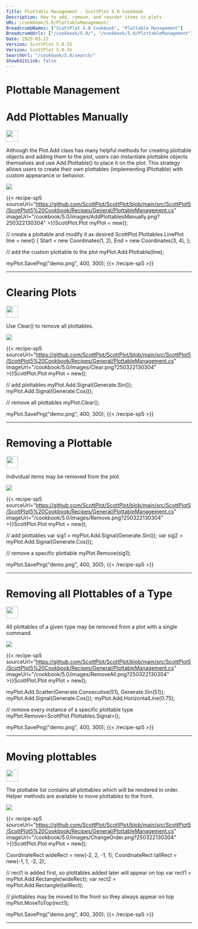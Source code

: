 ```yaml
---
Title: Plottable Management - ScottPlot 5.0 Cookbook
Description: How to add, remove, and reorder items in plots
URL: /cookbook/5.0/PlottableManagement/
BreadcrumbNames: ["ScottPlot 5.0 Cookbook", "Plottable Management"]
BreadcrumbUrls: ["/cookbook/5.0/", "/cookbook/5.0/PlottableManagement"]
Date: 2025-03-22
Version: ScottPlot 5.0.55
Version: ScottPlot 5.0.55
SearchUrl: "/cookbook/5.0/search/"
ShowEditLink: false
---
```


<h1>Plottable Management</h1>


<div class='d-flex align-items-center mt-5'>
<h1 class='me-2 text-dark my-0 border-0'>Add Plottables Manually</h1>
<a href='/cookbook/5.0/PlottableManagement/AddPlottablesManually' target='_blank'>
<img src='/images/icons/new-window.svg' style='height: 2rem;' class='new-window-icon'>
</a>
</div>

Although the Plot.Add class has many helpful methods for creating plottable objects and adding them to the plot, users can instantiate plottable objects themselves and use Add.Plottable() to place it on the plot. This strategy allows users to create their own plottables (implementing IPlottable) with custom appearance or behavior.

[![](/cookbook/5.0/images/AddPlottablesManually.png?250322130304)](/cookbook/5.0/images/AddPlottablesManually.png?250322130304)

{{< recipe-sp5 sourceUrl="https://github.com/ScottPlot/ScottPlot/blob/main/src/ScottPlot5/ScottPlot5%20Cookbook/Recipes/General/PlottableManagement.cs" imageUrl="/cookbook/5.0/images/AddPlottablesManually.png?250322130304" >}}ScottPlot.Plot myPlot = new();

// create a plottable and modify it as desired
ScottPlot.Plottables.LinePlot line = new()
{
    Start = new Coordinates(1, 2),
    End = new Coordinates(3, 4),
};

// add the custom plottable to the plot
myPlot.Add.Plottable(line);

myPlot.SavePng("demo.png", 400, 300);
{{< /recipe-sp5 >}}

<hr class='my-5 invisible'>



<div class='d-flex align-items-center mt-5'>
<h1 class='me-2 text-dark my-0 border-0'>Clearing Plots</h1>
<a href='/cookbook/5.0/PlottableManagement/Clear' target='_blank'>
<img src='/images/icons/new-window.svg' style='height: 2rem;' class='new-window-icon'>
</a>
</div>

Use Clear() to remove all plottables.

[![](/cookbook/5.0/images/Clear.png?250322130304)](/cookbook/5.0/images/Clear.png?250322130304)

{{< recipe-sp5 sourceUrl="https://github.com/ScottPlot/ScottPlot/blob/main/src/ScottPlot5/ScottPlot5%20Cookbook/Recipes/General/PlottableManagement.cs" imageUrl="/cookbook/5.0/images/Clear.png?250322130304" >}}ScottPlot.Plot myPlot = new();

// add plottables
myPlot.Add.Signal(Generate.Sin());
myPlot.Add.Signal(Generate.Cos());

// remove all plottables
myPlot.Clear();

myPlot.SavePng("demo.png", 400, 300);
{{< /recipe-sp5 >}}

<hr class='my-5 invisible'>



<div class='d-flex align-items-center mt-5'>
<h1 class='me-2 text-dark my-0 border-0'>Removing a Plottable</h1>
<a href='/cookbook/5.0/PlottableManagement/Remove' target='_blank'>
<img src='/images/icons/new-window.svg' style='height: 2rem;' class='new-window-icon'>
</a>
</div>

Individual items may be removed from the plot.

[![](/cookbook/5.0/images/Remove.png?250322130304)](/cookbook/5.0/images/Remove.png?250322130304)

{{< recipe-sp5 sourceUrl="https://github.com/ScottPlot/ScottPlot/blob/main/src/ScottPlot5/ScottPlot5%20Cookbook/Recipes/General/PlottableManagement.cs" imageUrl="/cookbook/5.0/images/Remove.png?250322130304" >}}ScottPlot.Plot myPlot = new();

// add plottables
var sig1 = myPlot.Add.Signal(Generate.Sin());
var sig2 = myPlot.Add.Signal(Generate.Cos());

// remove a specific plottable
myPlot.Remove(sig1);

myPlot.SavePng("demo.png", 400, 300);
{{< /recipe-sp5 >}}

<hr class='my-5 invisible'>



<div class='d-flex align-items-center mt-5'>
<h1 class='me-2 text-dark my-0 border-0'>Removing all Plottables of a Type</h1>
<a href='/cookbook/5.0/PlottableManagement/RemoveAll' target='_blank'>
<img src='/images/icons/new-window.svg' style='height: 2rem;' class='new-window-icon'>
</a>
</div>

All plottables of a given type may be removed from a plot with a single command.

[![](/cookbook/5.0/images/RemoveAll.png?250322130304)](/cookbook/5.0/images/RemoveAll.png?250322130304)

{{< recipe-sp5 sourceUrl="https://github.com/ScottPlot/ScottPlot/blob/main/src/ScottPlot5/ScottPlot5%20Cookbook/Recipes/General/PlottableManagement.cs" imageUrl="/cookbook/5.0/images/RemoveAll.png?250322130304" >}}ScottPlot.Plot myPlot = new();

myPlot.Add.Scatter(Generate.Consecutive(51), Generate.Sin(51));
myPlot.Add.Signal(Generate.Cos());
myPlot.Add.HorizontalLine(0.75);

// remove every instance of a specific plottable type
myPlot.Remove&lt;ScottPlot.Plottables.Signal&gt;();

myPlot.SavePng("demo.png", 400, 300);
{{< /recipe-sp5 >}}

<hr class='my-5 invisible'>



<div class='d-flex align-items-center mt-5'>
<h1 class='me-2 text-dark my-0 border-0'>Moving plottables</h1>
<a href='/cookbook/5.0/PlottableManagement/ChangeOrder' target='_blank'>
<img src='/images/icons/new-window.svg' style='height: 2rem;' class='new-window-icon'>
</a>
</div>

The plottable list contains all plottables which will be rendered in order. Helper methods are available to move plottables to the front.

[![](/cookbook/5.0/images/ChangeOrder.png?250322130304)](/cookbook/5.0/images/ChangeOrder.png?250322130304)

{{< recipe-sp5 sourceUrl="https://github.com/ScottPlot/ScottPlot/blob/main/src/ScottPlot5/ScottPlot5%20Cookbook/Recipes/General/PlottableManagement.cs" imageUrl="/cookbook/5.0/images/ChangeOrder.png?250322130304" >}}ScottPlot.Plot myPlot = new();

CoordinateRect wideRect = new(-2, 2, -1, 1);
CoordinateRect tallRect = new(-1, 1, -2, 2);

// rect1 is added first, so plottables added later will appear on top
var rect1 = myPlot.Add.Rectangle(wideRect);
var rect2 = myPlot.Add.Rectangle(tallRect);

// plottables may be moved to the front so they always appear on top
myPlot.MoveToTop(rect1);

myPlot.SavePng("demo.png", 400, 300);
{{< /recipe-sp5 >}}

<hr class='my-5 invisible'>


